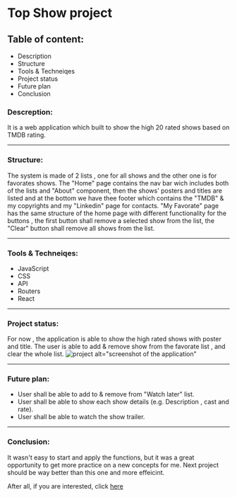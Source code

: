 # Top Show project

## Table of content:
- Description
- Structure
- Tools & Techneiqes 
- Project status
- Future plan
- Conclusion

### Descreption:
It is a web application which built to show the high 20 rated shows based on TMDB rating.

-----------------------------------------------------------------

### Structure:
The system is made of 2 lists , one for all shows and the other one is for favorates shows.
The "Home" page contains the nav bar wich includes both of the lists and "About" component, then the shows' posters and titles are listed and at the bottom we have thee footer which contains the "TMDB" & my copyrights and my "Linkedin" page for contacts.
"My Favorate" page has the same structure of the home page with different functionality for the buttons , the first button shall remove a selected show from the list, the "Clear" button shall remove all shows from the list.

----------------------------------------------------------------

### Tools & Techneiqes:
- JavaScript
- CSS
- API
- Routers
- React

----------------------------------------------------------------

### Project status:
For now , the application is able to show the high rated shows with poster and title. The user is able to add & remove show from the favorate list , and clear the whole list.
 ![project](images/project.png) alt="screenshot of the application"

----------------------------------------------------------------

### Future plan:
- User shall be able to add to & remove from "Watch later" list.
- User shall be able to show each show details (e.g. Description , cast and rate).
- User shall be able to watch the show trailer.

----------------------------------------------------------------

### Conclusion:
It wasn't easy to start and apply the functions, but it was a great opportunity to get more practice on a new concepts for me. Next project should be way better than this one and more effeicint.

After all, if you are interested, click <a href="https://fahadaldawish.github.io/top-shows/">here</a>
